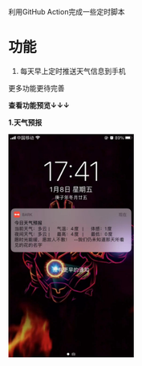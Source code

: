 利用GitHub Action完成一些定时脚本
# 功能 #

1. 每天早上定时推送天气信息到手机

更多功能更待完善

**查看功能预览↓↓↓**

**1.天气预报**

<img src="https://raw.githubusercontent.com/perryzou/AutoAction/main/res/weather.jpg" width = "250" height = "444" alt="绘制脸部轮廓" />